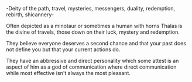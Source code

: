 -Deity of the path, travel, mysteries, messengers, duality, redemption, rebirth, shicannery-

Often depicted as a minotaur or sometimes a human with horns Thalas is the divine of travels, those down on their luck, mystery and redemption.

They believe everyone deserves a second chance and that your past does not define you but that your current actions do.

They have an abbressive and direct personality which some attest is an aspect of him as a god of communication where direct communication while most effective isn't always the most pleasant.